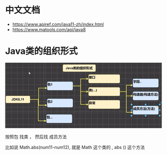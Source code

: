 # 中文文档

- https://www.apiref.com/java11-zh/index.html
- https://www.matools.com/api/java8

# Java类的组织形式

![](..\Image\0045_01_JavaAPI.png)

按照包 找类 ， 然后找 成员方法 

比如说 Math.abs(num11-num12), 就是 Math 这个类的 , abs () 这个方法
